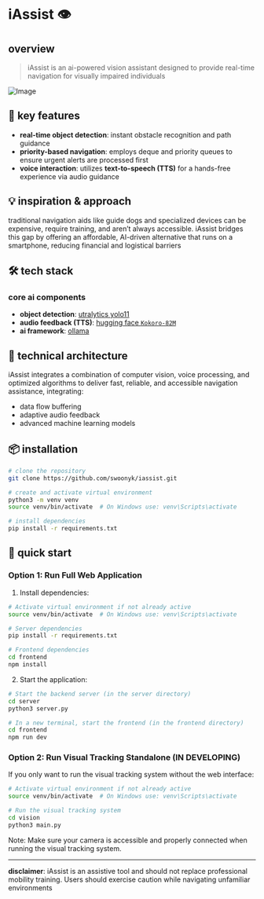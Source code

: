 # iAssist 👁️

## overview
> iAssist is an ai-powered vision assistant designed to provide real-time navigation for visually impaired individuals

![Image](https://github.com/user-attachments/assets/99750507-600b-45f8-a779-f43d26903a82)

## 🚀 key features
- **real-time object detection**: instant obstacle recognition and path guidance
- **priority-based navigation**: employs deque and priority queues to ensure urgent alerts are processed first
- **voice interaction**: utilizes **text-to-speech (TTS)** for a hands-free experience via audio guidance

## 💡 inspiration & approach
traditional navigation aids like guide dogs and specialized devices can be expensive, require training, and aren’t always accessible. iAssist bridges this gap by offering an affordable, AI-driven alternative that runs on a smartphone, reducing financial and logistical barriers
## 🛠 tech stack
### core ai components
- **object detection**: [utralytics yolo11](https://docs.ultralytics.com/models/yolo11/)
- **audio feedback (TTS)**: [hugging face `Kokoro-82M`](https://huggingface.co/hexgrad/Kokoro-82M)
- **ai framework**: [ollama](https://ollama.com/)

## 🧠 technical architecture
iAssist integrates a combination of computer vision, voice processing, and optimized algorithms to deliver fast, reliable, and accessible navigation assistance, integrating:
- data flow buffering 
- adaptive audio feedback
- advanced machine learning models

## 📦 installation
```bash
# clone the repository
git clone https://github.com/swoonyk/iassist.git

# create and activate virtual environment
python3 -m venv venv
source venv/bin/activate  # On Windows use: venv\Scripts\activate

# install dependencies
pip install -r requirements.txt
```
## 🚦 quick start

### Option 1: Run Full Web Application
1. Install dependencies:
```bash
# Activate virtual environment if not already active
source venv/bin/activate  # On Windows use: venv\Scripts\activate

# Server dependencies
pip install -r requirements.txt

# Frontend dependencies
cd frontend
npm install
```

2. Start the application:
```bash
# Start the backend server (in the server directory)
cd server
python3 server.py

# In a new terminal, start the frontend (in the frontend directory)
cd frontend
npm run dev
```

### Option 2: Run Visual Tracking Standalone (IN DEVELOPING)
If you only want to run the visual tracking system without the web interface:

```bash
# Activate virtual environment if not already active
source venv/bin/activate  # On Windows use: venv\Scripts\activate

# Run the visual tracking system
cd vision
python3 main.py
```

Note: Make sure your camera is accessible and properly connected when running the visual tracking system.

---
**disclaimer**: iAssist is an assistive tool and should not replace professional mobility training. Users should exercise caution while navigating unfamiliar environments
